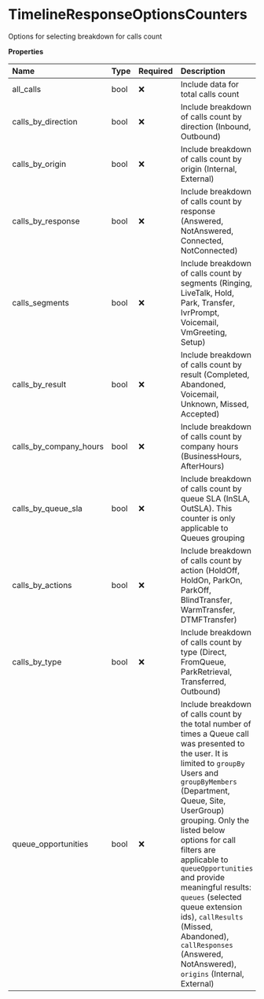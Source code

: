 # TimelineResponseOptionsCounters

Options for selecting breakdown for calls count

**Properties**

| Name                   | Type | Required | Description                                                                                                                                                                                                                                                                                                                                                                                                                                                                          |
| :--------------------- | :--- | :------- | :----------------------------------------------------------------------------------------------------------------------------------------------------------------------------------------------------------------------------------------------------------------------------------------------------------------------------------------------------------------------------------------------------------------------------------------------------------------------------------- |
| all_calls              | bool | ❌       | Include data for total calls count                                                                                                                                                                                                                                                                                                                                                                                                                                                   |
| calls_by_direction     | bool | ❌       | Include breakdown of calls count by direction (Inbound, Outbound)                                                                                                                                                                                                                                                                                                                                                                                                                    |
| calls_by_origin        | bool | ❌       | Include breakdown of calls count by origin (Internal, External)                                                                                                                                                                                                                                                                                                                                                                                                                      |
| calls_by_response      | bool | ❌       | Include breakdown of calls count by response (Answered, NotAnswered, Connected, NotConnected)                                                                                                                                                                                                                                                                                                                                                                                        |
| calls_segments         | bool | ❌       | Include breakdown of calls count by segments (Ringing, LiveTalk, Hold, Park, Transfer, IvrPrompt, Voicemail, VmGreeting, Setup)                                                                                                                                                                                                                                                                                                                                                      |
| calls_by_result        | bool | ❌       | Include breakdown of calls count by result (Completed, Abandoned, Voicemail, Unknown, Missed, Accepted)                                                                                                                                                                                                                                                                                                                                                                              |
| calls_by_company_hours | bool | ❌       | Include breakdown of calls count by company hours (BusinessHours, AfterHours)                                                                                                                                                                                                                                                                                                                                                                                                        |
| calls_by_queue_sla     | bool | ❌       | Include breakdown of calls count by queue SLA (InSLA, OutSLA). This counter is only applicable to Queues grouping                                                                                                                                                                                                                                                                                                                                                                    |
| calls_by_actions       | bool | ❌       | Include breakdown of calls count by action (HoldOff, HoldOn, ParkOn, ParkOff, BlindTransfer, WarmTransfer, DTMFTransfer)                                                                                                                                                                                                                                                                                                                                                             |
| calls_by_type          | bool | ❌       | Include breakdown of calls count by type (Direct, FromQueue, ParkRetrieval, Transferred, Outbound)                                                                                                                                                                                                                                                                                                                                                                                   |
| queue_opportunities    | bool | ❌       | Include breakdown of calls count by the total number of times a Queue call was presented to the user. It is limited to `groupBy` Users and `groupByMembers` (Department, Queue, Site, UserGroup) grouping. Only the listed below options for call filters are applicable to `queueOpportunities` and provide meaningful results: `queues` (selected queue extension ids), `callResults` (Missed, Abandoned), `callResponses` (Answered, NotAnswered), `origins` (Internal, External) |

<!-- This file was generated by liblab | https://liblab.com/ -->
